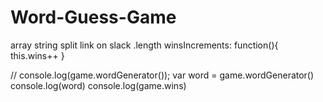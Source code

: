 # Word-Guess-Game
array string split link on slack .length
    winsIncrements: function(){
        this.wins++
    } 

// console.log(game.wordGenerator());
var word = game.wordGenerator()
console.log(word)
console.log(game.wins)